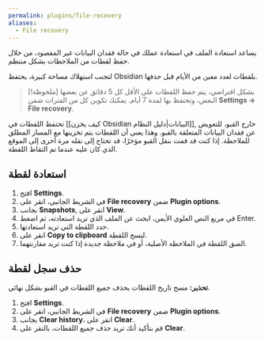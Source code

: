 ```yaml
---
permalink: plugins/file-recovery
aliases:
  - File recovery
---
```


يساعد استعادة الملف في استعادة عملك في حالة فقدان البيانات غير المقصود، من خلال حفظ لقطات من الملاحظات بشكل منتظم.

لتجنب استهلاك مساحة كبيرة، يحتفظ Obsidian بلقطات لعدد معين من الأيام قبل حذفها.

> [!ملحوظة]
> بشكل افتراضي، يتم حفظ اللقطات على الأقل كل 5 دقائق عن بعضها البعض، وتحتفظ بها لمدة 7 أيام. يمكنك تكوين كل من الفترات ضمن **Settings → File recovery**.

تحتفظ اللقطات في [[كيف يخزن Obsidian البيانات|دليل النظام]], خارج القبو، للتعويض عن فقدان البيانات المتعلقة بالقبو. وهذا يعني أن اللقطات يتم تخزينها مع المسار المطلق للملاحظة. إذا كنت قد قمت بنقل القبو مؤخرًا، قد تحتاج إلى نقله مرة أخرى إلى الموقع الذي كان عليه عندما تم التقاط اللقطة.

## استعادة لقطة

1. افتح **Settings**.
2. في الشريط الجانبي، انقر على **File recovery** ضمن **Plugin options**.
3. بجانب **Snapshots**, انقر على **View**.
4. في مربع النص العلوي الأيمن، ابحث عن الملف الذي تريد استعادته، ثم اضغط Enter.
5. حدد اللقطة التي تريد استعادتها.
6. انقر على **Copy to clipboard** لنسخ اللقطة.
7. الصق اللقطة في الملاحظة الأصلية، أو في ملاحظة جديدة إذا كنت تريد مقارنتهما.

## حذف سجل لقطة

**تحذير:** مسح تاريخ اللقطات يحذف جميع اللقطات في القبو بشكل نهائي.

1. افتح **Settings**.
2. في الشريط الجانبي، انقر على **File recovery** ضمن **Plugin options**.
3. بجانب **Clear history**، انقر على **Clear**.
4. قم بتأكيد أنك تريد حذف جميع اللقطات، بالنقر على **Clear**.
